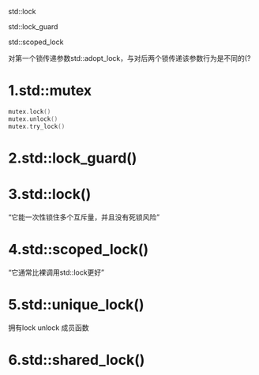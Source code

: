 std::lock

std::lock_guard

std::scoped_lock

对第一个锁传递参数std::adopt_lock，与对后两个锁传递该参数行为是不同的(?
# 1.std::mutex
```cpp
mutex.lock()
mutex.unlock()
mutex.try_lock()
```

# 2.std::lock_guard()

# 3.std::lock()
“它能一次性锁住多个互斥量，并且没有死锁风险”


# 4.std::scoped_lock()
“它通常比裸调用std::lock更好”

# 5.std::unique_lock()
拥有lock unlock 成员函数
# 6.std::shared_lock()
